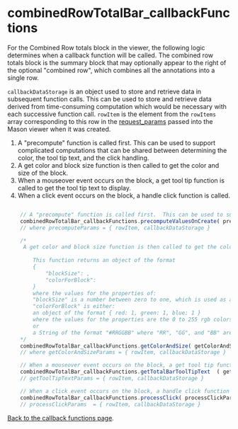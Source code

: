 
# combinedRowTotalBar_callbackFunctions

For the Combined Row totals block in the viewer, the following logic determines when a callback function will be called. The combined row totals block is the summary block that may optionally appear to the right of the optional "combined row", which combines all the annotations into a single row. 

`callbackDataStorage` is an object used to store and retrieve data in subsequent function calls. This can be used to store and retrieve data derived from time-consuming computation which would be necessary with each successive function call. `rowItem` is the element from the `rowItems` array corresponding to this row in the <a href="../request_params.md">request_params</a> passed into the Mason viewer when it was created.

1. A "precompute" function is called first.  This can be used to support complicated computations that can be shared between determining the color, the tool tip text, and the click handling.
2. A get color and block size function is then called to get the color and size of the block.
3. When a mouseover event occurs on the block, a get tool tip function is called to get the tool tip text to display.
4. When a click event occurs on the block, a handle click function is called.

```javascript

	// A "precompute" function is called first.  This can be used to support complicated computations that can be shared between determining the color, the tool tip text, and the click handling.
	combinedRowTotalBar_callbackFunctions.precomputeValuesOnCreate( precomputeParams )
	// where precomputeParams = { rowItem, callbackDataStorage }

	/*
	 A get color and block size function is then called to get the color and size of the block.
	 
		This function returns an object of the format
		{
			"blockSize": ,
			"colorForBlock":
		}
		where the values for the properties of:
		"blockSize" is a number between zero to one, which is used as a scaling of the width of the block
		"colorForBlock" is either:
		an object of the format { red: 1, green: 1, blue: 1 }
		where the values for the properties are the 0 to 255 rgb colors for this block
		or
		a String of the format "#RRGGBB" where "RR", "GG", and "BB" are hex colors "00" to "FF"
	*/
	combinedRowTotalBar_callbackFunctions.getColorAndSize( getColorAndSizeParams )
	// where getColorAndSizeParams = { rowItem, callbackDataStorage }

	// When a mouseover event occurs on the block, a get tool tip function is called to get the tool tip text to display.
	combinedRowTotalBar_callbackFunctions.getTotalBarToolTipText  ( getToolTipTextParams )
	// getToolTipTextParams = { rowItem, callbackDataStorage }

	// When a click event occurs on the block, a handle click function is called.
	combinedRowTotalBar_callbackFunctions.processClick( processClickParams  )
	// processClickParams  = { rowItem, callbackDataStorage }
```
<a href="../callback_functions.md">Back to the callback functions page</a>.
